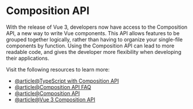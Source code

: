 # Composition API

With the release of Vue 3, developers now have access to the Composition API, a new way to write Vue components. This API allows features to be grouped together logically, rather than having to organize your single-file components by function. Using the Composition API can lead to more readable code, and gives the developer more flexibility when developing their applications.

Visit the following resources to learn more:

- [@article@TypeScript with Composition API](https://vuejs.org/guide/typescript/composition-api.html)
- [@article@Composition API FAQ](https://vuejs.org/guide/extras/composition-api-faq.html)
- [@article@Composition API](https://vuejs.org/api/#composition-api)
- [@article@Vue 3 Composition API](https://www.thisdot.co/blog/vue-3-composition-api-ref-and-reactive)

